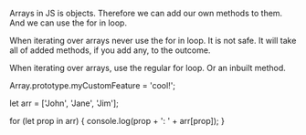 Arrays in JS is objects. Therefore we can add our own methods to them. 
And we can use the for in loop.

When iterating over arrays never use the for in loop. It is not safe. It
will take all of added methods, if you add any, to the outcome. 

When iterating over arrays, use the regular for loop. Or an inbuilt method. 

Array.prototype.myCustomFeature = 'cool!';

let arr = ['John', 'Jane', 'Jim'];

for (let prop in arr) {
    console.log(prop + ': ' + arr[prop]);
}